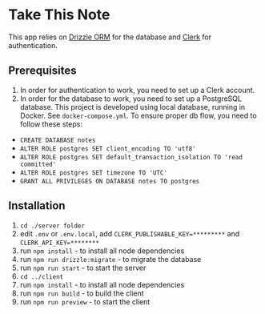 # Take This Note
This app relies on [Drizzle ORM](https://github.com/drizzle-orm/drizzle) for the database and 
[Clerk](https://clerk.com) for authentication.
## Prerequisites

1. In order for authentication to work, you need to set up a Clerk account.
2. In order for the database to work, you need to set up a PostgreSQL database. 
This project is developed using local database, running in Docker. See `docker-compose.yml`.
To ensure proper db flow, you need to follow these steps:

- ```CREATE DATABASE notes```
- ```ALTER ROLE postgres SET client_encoding TO 'utf8'```
- ```ALTER ROLE postgres SET default_transaction_isolation TO 'read committed'```
- ```ALTER ROLE postgres SET timezone TO 'UTC'```
- ```GRANT ALL PRIVILEGES ON DATABASE notes TO postgres```

## Installation

1. ```cd ./server folder```
2. edit `.env` or `.env.local`, add `CLERK_PUBLISHABLE_KEY=*********` and `CLERK_API_KEY=********`
3. run ```npm install``` - to install all node dependencies
4. run ```npm run drizzle:migrate``` - to migrate the database
5. run ```npm run start``` - to start the server
6. ```cd ../client```
7. run ```npm install``` - to install all node dependencies
8. run ```npm run build``` - to build the client
9. run ```npm run preview``` - to start the client
